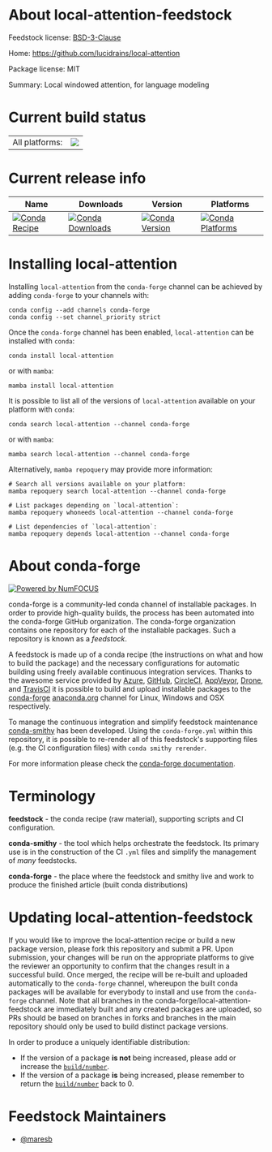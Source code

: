 About local-attention-feedstock
===============================

Feedstock license: [BSD-3-Clause](https://github.com/conda-forge/local-attention-feedstock/blob/main/LICENSE.txt)

Home: https://github.com/lucidrains/local-attention

Package license: MIT

Summary: Local windowed attention, for language modeling

Current build status
====================


<table><tr><td>All platforms:</td>
    <td>
      <a href="https://dev.azure.com/conda-forge/feedstock-builds/_build/latest?definitionId=17328&branchName=main">
        <img src="https://dev.azure.com/conda-forge/feedstock-builds/_apis/build/status/local-attention-feedstock?branchName=main">
      </a>
    </td>
  </tr>
</table>

Current release info
====================

| Name | Downloads | Version | Platforms |
| --- | --- | --- | --- |
| [![Conda Recipe](https://img.shields.io/badge/recipe-local--attention-green.svg)](https://anaconda.org/conda-forge/local-attention) | [![Conda Downloads](https://img.shields.io/conda/dn/conda-forge/local-attention.svg)](https://anaconda.org/conda-forge/local-attention) | [![Conda Version](https://img.shields.io/conda/vn/conda-forge/local-attention.svg)](https://anaconda.org/conda-forge/local-attention) | [![Conda Platforms](https://img.shields.io/conda/pn/conda-forge/local-attention.svg)](https://anaconda.org/conda-forge/local-attention) |

Installing local-attention
==========================

Installing `local-attention` from the `conda-forge` channel can be achieved by adding `conda-forge` to your channels with:

```
conda config --add channels conda-forge
conda config --set channel_priority strict
```

Once the `conda-forge` channel has been enabled, `local-attention` can be installed with `conda`:

```
conda install local-attention
```

or with `mamba`:

```
mamba install local-attention
```

It is possible to list all of the versions of `local-attention` available on your platform with `conda`:

```
conda search local-attention --channel conda-forge
```

or with `mamba`:

```
mamba search local-attention --channel conda-forge
```

Alternatively, `mamba repoquery` may provide more information:

```
# Search all versions available on your platform:
mamba repoquery search local-attention --channel conda-forge

# List packages depending on `local-attention`:
mamba repoquery whoneeds local-attention --channel conda-forge

# List dependencies of `local-attention`:
mamba repoquery depends local-attention --channel conda-forge
```


About conda-forge
=================

[![Powered by
NumFOCUS](https://img.shields.io/badge/powered%20by-NumFOCUS-orange.svg?style=flat&colorA=E1523D&colorB=007D8A)](https://numfocus.org)

conda-forge is a community-led conda channel of installable packages.
In order to provide high-quality builds, the process has been automated into the
conda-forge GitHub organization. The conda-forge organization contains one repository
for each of the installable packages. Such a repository is known as a *feedstock*.

A feedstock is made up of a conda recipe (the instructions on what and how to build
the package) and the necessary configurations for automatic building using freely
available continuous integration services. Thanks to the awesome service provided by
[Azure](https://azure.microsoft.com/en-us/services/devops/), [GitHub](https://github.com/),
[CircleCI](https://circleci.com/), [AppVeyor](https://www.appveyor.com/),
[Drone](https://cloud.drone.io/welcome), and [TravisCI](https://travis-ci.com/)
it is possible to build and upload installable packages to the
[conda-forge](https://anaconda.org/conda-forge) [anaconda.org](https://anaconda.org/)
channel for Linux, Windows and OSX respectively.

To manage the continuous integration and simplify feedstock maintenance
[conda-smithy](https://github.com/conda-forge/conda-smithy) has been developed.
Using the ``conda-forge.yml`` within this repository, it is possible to re-render all of
this feedstock's supporting files (e.g. the CI configuration files) with ``conda smithy rerender``.

For more information please check the [conda-forge documentation](https://conda-forge.org/docs/).

Terminology
===========

**feedstock** - the conda recipe (raw material), supporting scripts and CI configuration.

**conda-smithy** - the tool which helps orchestrate the feedstock.
                   Its primary use is in the construction of the CI ``.yml`` files
                   and simplify the management of *many* feedstocks.

**conda-forge** - the place where the feedstock and smithy live and work to
                  produce the finished article (built conda distributions)


Updating local-attention-feedstock
==================================

If you would like to improve the local-attention recipe or build a new
package version, please fork this repository and submit a PR. Upon submission,
your changes will be run on the appropriate platforms to give the reviewer an
opportunity to confirm that the changes result in a successful build. Once
merged, the recipe will be re-built and uploaded automatically to the
`conda-forge` channel, whereupon the built conda packages will be available for
everybody to install and use from the `conda-forge` channel.
Note that all branches in the conda-forge/local-attention-feedstock are
immediately built and any created packages are uploaded, so PRs should be based
on branches in forks and branches in the main repository should only be used to
build distinct package versions.

In order to produce a uniquely identifiable distribution:
 * If the version of a package **is not** being increased, please add or increase
   the [``build/number``](https://docs.conda.io/projects/conda-build/en/latest/resources/define-metadata.html#build-number-and-string).
 * If the version of a package **is** being increased, please remember to return
   the [``build/number``](https://docs.conda.io/projects/conda-build/en/latest/resources/define-metadata.html#build-number-and-string)
   back to 0.

Feedstock Maintainers
=====================

* [@maresb](https://github.com/maresb/)

